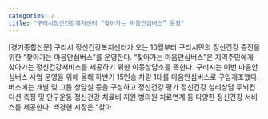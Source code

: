 ```yaml
---
categories: a
title: "구리시정신건강복지센터 “찾아가는 마음안심버스” 운영"
---
```

[경기종합신문] 구리시 정신건강복지센터가 오는 10월부터 구리시민의 정신건강 증진을 위한 “찾아가는 마음안심버스”를 운영한다. “찾아가는 마음안심버스”은 지역주민에게 찾아가는 정신건강서비스를 제공하기 위한 이동상담소를 뜻한다. 구리시는 이번 마음안심버스 사업 운영을 위해 올해 하반기 15인승 차량 1대를 마음안심버스로 구입개조했다. 버스에는 개별 및 그룹 상담실 등을 구성하고 정신건강 평가 정신건강 심리상담 두뇌컨디션 측정 및 안구운동 정신건강 치료비 지원 병의원 치료연계 등 다양한 정신건강 서비스를 제공한다. 백경현 시장은 “찾아